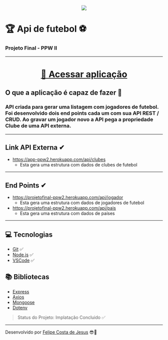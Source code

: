 <h1 align = "center">
    <img src = "https://i.pinimg.com/originals/ca/ed/5e/caed5e2e5fa8da98e7077290f0ef5505.jpg">
</h1>

# 🏆 Api de futebol ⚽
### Projeto Final - PPW II 
---

<h1 align = "center">
    <a href = "https://projetofinal-ppw2.herokuapp.com/">🚀 Acessar aplicação</a>
</h1>

## O que a aplicação é capaz de fazer 🏁
### API criada para gerar uma listagem com jogadores de futebol. Foi desenvolvido dois end points cada um com sua API REST / CRUD. Ao gravar um jogador novo a API pega a propriedade Clube de uma API externa.
 
---
## Link API Externa ✔
- https://app-ppw2.herokuapp.com/api/clubes
    - Esta gera uma estrutura com dados de clubes de futebol
---
## End Points ✔
- https://projetofinal-ppw2.herokuapp.com/api/jogador
    - Esta gera uma estrutura com dados de jogadores de futebol
- https://projetofinal-ppw2.herokuapp.com/api/pais
    - Esta gera uma estrutura com dados de países
---
## 💻 Tecnologias
- [Git](https://git-scm.com) ✅
- [Node.js](https://nodejs.org/en/) ✅
- [VSCode](https://code.visualstudio.com/) ✅

## 📚 Bibliotecas
- [Express](https://expressjs.com/pt-br/)
- [Axios](https://www.npmjs.com/package/node-html-parser)
- [Mongoose](https://mongoosejs.com/)
- [Dotenv](https://www.npmjs.com/package/dotenv)

> Status do Projeto: Implatação Concluido ✅
---
Desenvolvido por [Felipe Costa de Jesus](https://www.instagram.com/felipe.cjesus/) 😎🤙